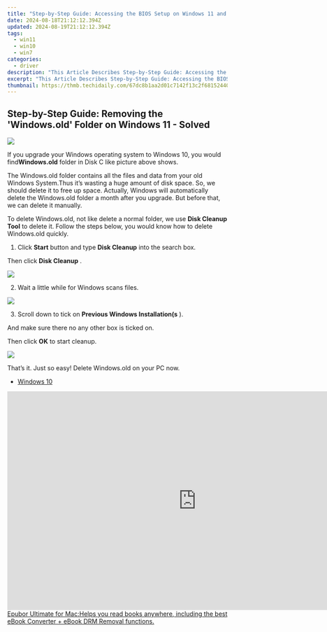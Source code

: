 ```yaml
---
title: "Step-by-Step Guide: Accessing the BIOS Setup on Windows 11 and Windows 7"
date: 2024-08-18T21:12:12.394Z
updated: 2024-08-19T21:12:12.394Z
tags:
  - win11
  - win10
  - win7
categories:
  - driver
description: "This Article Describes Step-by-Step Guide: Accessing the BIOS Setup on Windows 11 and Windows 7"
excerpt: "This Article Describes Step-by-Step Guide: Accessing the BIOS Setup on Windows 11 and Windows 7"
thumbnail: https://thmb.techidaily.com/67dc8b1aa2d01c7142f13c2f6815244019bd689ef99cd1dfcbc0a3fd4ae8767d.jpg
---
```


## Step-by-Step Guide: Removing the 'Windows.old' Folder on Windows 11 - Solved

![](https://images.drivereasy.com/wp-content/uploads/2017/02/1-15.png)

 If you upgrade your Windows operating system to Windows 10, you would find**Windows.old** folder in Disk C like picture above shows.

 The Windows.old folder contains all the files and data from your old Windows System.Thus it’s wasting a huge amount of disk space. So, we should delete it to free up space. Actually, Windows will automatically delete the Windows.old folder a month after you upgrade. But before that, we can delete it manually.

 To delete Windows.old, not like delete a normal folder, we use **Disk Cleanup Tool** to delete it. Follow the steps below, you would know how to delete Windows.old quickly.

 1) Click **Start**  button and type **Disk Cleanup**  into the search box.

 Then click **Disk Cleanup** .

![](https://images.drivereasy.com/wp-content/uploads/2017/02/2-14.png)

2) Wait a little while for Windows scans files.

![](https://images.drivereasy.com/wp-content/uploads/2017/02/4-8.png)

 3) Scroll down to tick on **Previous Windows Installation(s** ).

And make sure there no any other box is ticked on.

 Then click **OK** to start cleanup.

![](https://images.drivereasy.com/wp-content/uploads/2017/02/3-8.png)

That’s it. Just so easy! Delete Windows.old on your PC now.

* [Windows 10](https://tools.techidaily.com/drivereasy/download/)

<ins class="adsbygoogle"
     style="display:block"
     data-ad-format="autorelaxed"
     data-ad-client="ca-pub-7571918770474297"
     data-ad-slot="1223367746"></ins>



<ins class="adsbygoogle"
     style="display:block"
     data-ad-client="ca-pub-7571918770474297"
     data-ad-slot="8358498916"
     data-ad-format="auto"
     data-full-width-responsive="true"></ins>



<!-- affiliate ads begin -->
<a href="https://secure.2checkout.com/order/checkout.php?PRODS=4599952&QTY=1&AFFILIATE=108875&CART=1"><iframe width="864" height="500" src="https://www.youtube.com/embed/jVnfr5HudQw" title="The Latest and Easiest Solution to Remove Kindle DRM on Windows (without Degrading)" frameborder="0" allow="accelerometer; autoplay; clipboard-write; encrypted-media; gyroscope; picture-in-picture; web-share" referrerpolicy="strict-origin-when-cross-origin" allowfullscreen></iframe>Epubor Ultimate for Mac:Helps you read books anywhere, including the best eBook Converter + eBook DRM Removal functions.</a>
<!-- affiliate ads end -->